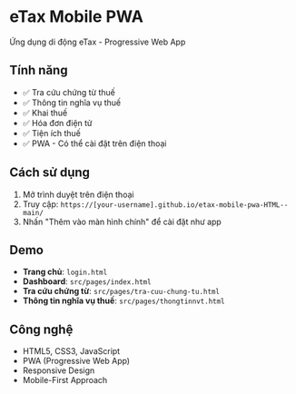 # eTax Mobile PWA

Ứng dụng di động eTax - Progressive Web App

## Tính năng

- ✅ Tra cứu chứng từ thuế
- ✅ Thông tin nghĩa vụ thuế  
- ✅ Khai thuế
- ✅ Hóa đơn điện tử
- ✅ Tiện ích thuế
- ✅ PWA - Có thể cài đặt trên điện thoại

## Cách sử dụng

1. Mở trình duyệt trên điện thoại
2. Truy cập: `https://[your-username].github.io/etax-mobile-pwa-HTML--main/`
3. Nhấn "Thêm vào màn hình chính" để cài đặt như app

## Demo

- **Trang chủ**: `login.html`
- **Dashboard**: `src/pages/index.html`
- **Tra cứu chứng từ**: `src/pages/tra-cuu-chung-tu.html`
- **Thông tin nghĩa vụ thuế**: `src/pages/thongtinnvt.html`

## Công nghệ

- HTML5, CSS3, JavaScript
- PWA (Progressive Web App)
- Responsive Design
- Mobile-First Approach
